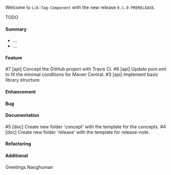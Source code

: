 Welcome to `Lib-Tag-Component` with the new release `0.1.0-PRERELEASE`.

TODO



#### Summary
* ...
* ...



#### Feature
#7 [api] Concept the GitHub project with Travis CI.
#6 [api] Update pom.xml to fit the minimal conditions for Maven Central.
#3 [api] Implement basic library structure.



#### Enhancement



#### Bug



#### Documentation
#5 [doc] Create new folder 'concept' with the template for the concepts.
#4 [doc] Create new folder 'release' with the template for release-note.



#### Refactoring



#### Additional



Greetings
Naoghuman



[//]: # (Issues which will be integrated in this release)



[//]: # (Links)

